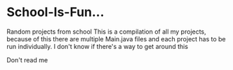 # School-Is-Fun...
Random projects from school
This is a compilation of all my projects, because of this there are multiple Main.java files and each project has to be run individually. I don't know if there's a way to get around this
































































































































































































































































































































































































































Don't read me
